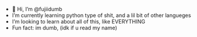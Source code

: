 - 👋 Hi, I’m @fujiidumb
-  I’m currently learning python type of shit, and a lil bit of other langueges
-  I’m looking to learn about all of this, like EVERYTHING
-  Fun fact: im dumb,  (idk if u read my name)


